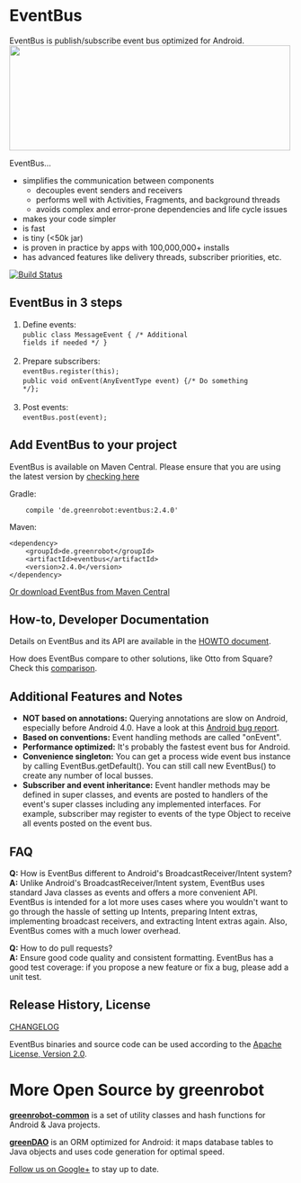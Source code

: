 EventBus
========
EventBus is publish/subscribe event bus optimized for Android.<br/>
<img src="EventBus-Publish-Subscribe.png" width="500" height="187"/>

EventBus...

 * simplifies the communication between components
    * decouples event senders and receivers
    * performs well with Activities, Fragments, and background threads
    * avoids complex and error-prone dependencies and life cycle issues
 * makes your code simpler
 * is fast
 * is tiny (<50k jar)
 * is proven in practice by apps with 100,000,000+ installs
 * has advanced features like delivery threads, subscriber priorities, etc.

 [![Build Status](https://travis-ci.org/greenrobot/EventBus.svg?branch=master)](https://travis-ci.org/greenrobot/EventBus)


EventBus in 3 steps
-------------------
1. Define events:<br/>
<code>public class MessageEvent { /* Additional fields if needed */ }</code><br/><br/>
2. Prepare subscribers:<br/>
<code>eventBus.register(this);</code><br/>
<code>public void onEvent(AnyEventType event) {/* Do something */};</code><br/><br/>
3. Post events:<br/>
<code>eventBus.post(event);</code>


Add EventBus to your project
----------------------------
EventBus is available on Maven Central. Please ensure that you are using the latest version by [checking here](http://search.maven.org/#search%7Cga%7C1%7Cg%3A%22de.greenrobot%22%20AND%20a%3A%22eventbus%22)

Gradle:
```
    compile 'de.greenrobot:eventbus:2.4.0'
```

Maven:
```
<dependency>
    <groupId>de.greenrobot</groupId>
    <artifactId>eventbus</artifactId>
    <version>2.4.0</version>
</dependency>
```

[Or download EventBus from Maven Central](http://search.maven.org/#search%7Cga%7C1%7Cg%3A%22de.greenrobot%22%20AND%20a%3A%22eventbus%22)

How-to, Developer Documentation
-------------------------------
Details on EventBus and its API are available in the [HOWTO document](HOWTO.md).

How does EventBus compare to other solutions, like Otto from Square? Check this [comparison](COMPARISON.md).

Additional Features and Notes
-----------------------------

* **NOT based on annotations:** Querying annotations are slow on Android, especially before Android 4.0. Have a look at this [Android bug report](http://code.google.com/p/android/issues/detail?id=7811).
* **Based on conventions:** Event handling methods are called "onEvent".
* **Performance optimized:** It's probably the fastest event bus for Android.
* **Convenience singleton:** You can get a process wide event bus instance by calling EventBus.getDefault(). You can still call new EventBus() to create any number of local busses.
* **Subscriber and event inheritance:** Event handler methods may be defined in super classes, and events are posted to handlers of the event's super classes including any implemented interfaces. For example, subscriber may register to events of the type Object to receive all events posted on the event bus.

FAQ
---
**Q:** How is EventBus different to Android's BroadcastReceiver/Intent system?<br/>
**A:** Unlike Android's BroadcastReceiver/Intent system, EventBus uses standard Java classes as events and offers a more convenient API. EventBus is intended for a lot more uses cases where you wouldn't want to go through the hassle of setting up Intents, preparing Intent extras, implementing broadcast receivers, and extracting Intent extras again. Also, EventBus comes with a much lower overhead.

 **Q:** How to do pull requests?<br/>
 **A:** Ensure good code quality and consistent formatting. EventBus has a good test coverage: if you propose a new feature or fix a bug, please add a unit test.

Release History, License
------------------------
[CHANGELOG](CHANGELOG.md)

EventBus binaries and source code can be used according to the [Apache License, Version 2.0](LICENSE).

More Open Source by greenrobot
==============================
[__greenrobot-common__](https://github.com/greenrobot/greenrobot-common) is a set of utility classes and hash functions for Android & Java projects.

[__greenDAO__](https://github.com/greenrobot/greenDAO) is an ORM optimized for Android: it maps database tables to Java objects and uses code generation for optimal speed.

[Follow us on Google+](https://plus.google.com/b/114381455741141514652/+GreenrobotDe/posts) to stay up to date.
